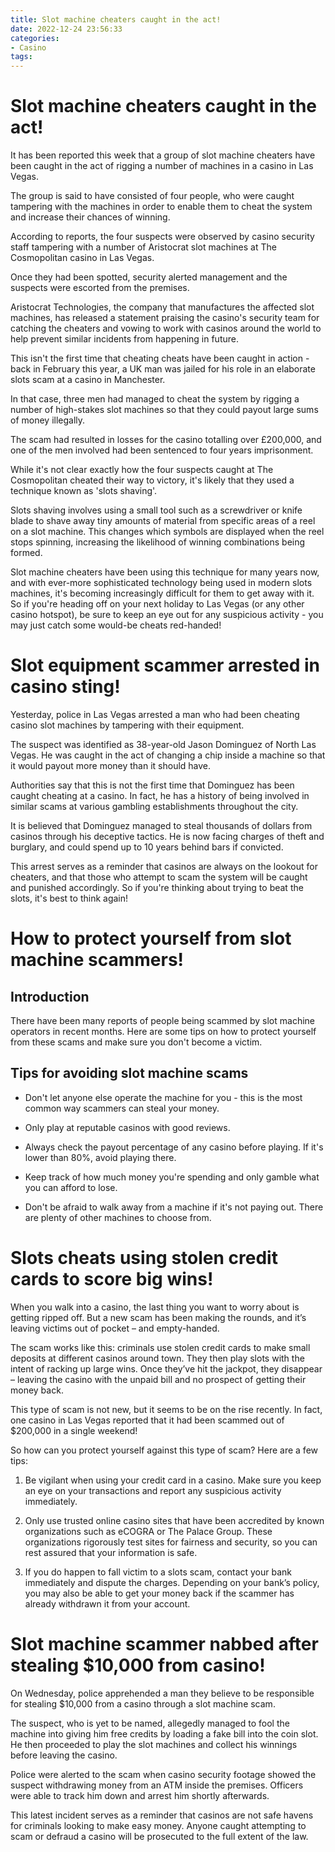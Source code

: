 ```yaml
---
title: Slot machine cheaters caught in the act!
date: 2022-12-24 23:56:33
categories:
- Casino
tags:
---
```



#  Slot machine cheaters caught in the act!

It has been reported this week that a group of slot machine cheaters have been caught in the act of rigging a number of machines in a casino in Las Vegas.

The group is said to have consisted of four people, who were caught tampering with the machines in order to enable them to cheat the system and increase their chances of winning.

According to reports, the four suspects were observed by casino security staff tampering with a number of Aristocrat slot machines at The Cosmopolitan casino in Las Vegas.

Once they had been spotted, security alerted management and the suspects were escorted from the premises.

Aristocrat Technologies, the company that manufactures the affected slot machines, has released a statement praising the casino's security team for catching the cheaters and vowing to work with casinos around the world to help prevent similar incidents from happening in future.

This isn't the first time that cheating cheats have been caught in action - back in February this year, a UK man was jailed for his role in an elaborate slots scam at a casino in Manchester.

In that case, three men had managed to cheat the system by rigging a number of high-stakes slot machines so that they could payout large sums of money illegally.

The scam had resulted in losses for the casino totalling over £200,000, and one of the men involved had been sentenced to four years imprisonment.

While it's not clear exactly how the four suspects caught at The Cosmopolitan cheated their way to victory, it's likely that they used a technique known as 'slots shaving'.


 Slots shaving involves using a small tool such as a screwdriver or knife blade to shave away tiny amounts of material from specific areas of a reel on a slot machine. This changes which symbols are displayed when the reel stops spinning, increasing the likelihood of winning combinations being formed. 

 Slot machine cheaters have been using this technique for many years now, and with ever-more sophisticated technology being used in modern slots machines, it's becoming increasingly difficult for them to get away with it.   So if you're heading off on your next holiday to Las Vegas (or any other casino hotspot), be sure to keep an eye out for any suspicious activity - you may just catch some would-be cheats red-handed!

#  Slot equipment scammer arrested in casino sting!

Yesterday, police in Las Vegas arrested a man who had been cheating casino slot machines by tampering with their equipment.

The suspect was identified as 38-year-old Jason Dominguez of North Las Vegas. He was caught in the act of changing a chip inside a machine so that it would payout more money than it should have.

Authorities say that this is not the first time that Dominguez has been caught cheating at a casino. In fact, he has a history of being involved in similar scams at various gambling establishments throughout the city.

It is believed that Dominguez managed to steal thousands of dollars from casinos through his deceptive tactics. He is now facing charges of theft and burglary, and could spend up to 10 years behind bars if convicted.

This arrest serves as a reminder that casinos are always on the lookout for cheaters, and that those who attempt to scam the system will be caught and punished accordingly. So if you're thinking about trying to beat the slots, it's best to think again!

#  How to protect yourself from slot machine scammers!

## Introduction

There have been many reports of people being scammed by slot machine operators in recent months. Here are some tips on how to protect yourself from these scams and make sure you don't become a victim.

## Tips for avoiding slot machine scams

- Don't let anyone else operate the machine for you - this is the most common way scammers can steal your money.

- Only play at reputable casinos with good reviews.

- Always check the payout percentage of any casino before playing. If it's lower than 80%, avoid playing there.

- Keep track of how much money you're spending and only gamble what you can afford to lose.

- Don't be afraid to walk away from a machine if it's not paying out. There are plenty of other machines to choose from.

#  Slots cheats using stolen credit cards to score big wins!

When you walk into a casino, the last thing you want to worry about is getting ripped off. But a new scam has been making the rounds, and it’s leaving victims out of pocket – and empty-handed.

The scam works like this: criminals use stolen credit cards to make small deposits at different casinos around town. They then play slots with the intent of racking up large wins. Once they’ve hit the jackpot, they disappear – leaving the casino with the unpaid bill and no prospect of getting their money back.

This type of scam is not new, but it seems to be on the rise recently. In fact, one casino in Las Vegas reported that it had been scammed out of $200,000 in a single weekend!

So how can you protect yourself against this type of scam? Here are a few tips:

1) Be vigilant when using your credit card in a casino. Make sure you keep an eye on your transactions and report any suspicious activity immediately.

2) Only use trusted online casino sites that have been accredited by known organizations such as eCOGRA or The Palace Group. These organizations rigorously test sites for fairness and security, so you can rest assured that your information is safe.

3) If you do happen to fall victim to a slots scam, contact your bank immediately and dispute the charges. Depending on your bank’s policy, you may also be able to get your money back if the scammer has already withdrawn it from your account.

#  Slot machine scammer nabbed after stealing $10,000 from casino!

On Wednesday, police apprehended a man they believe to be responsible for stealing $10,000 from a casino through a slot machine scam.

The suspect, who is yet to be named, allegedly managed to fool the machine into giving him free credits by loading a fake bill into the coin slot. He then proceeded to play the slot machines and collect his winnings before leaving the casino.

Police were alerted to the scam when casino security footage showed the suspect withdrawing money from an ATM inside the premises. Officers were able to track him down and arrest him shortly afterwards.

This latest incident serves as a reminder that casinos are not safe havens for criminals looking to make easy money. Anyone caught attempting to scam or defraud a casino will be prosecuted to the full extent of the law.
